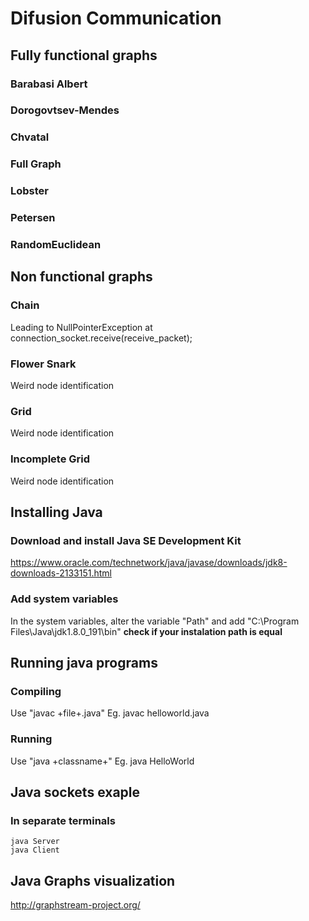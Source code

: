 # Difusion Communication

## Fully functional graphs
### Barabasi Albert
### Dorogovtsev-Mendes
### Chvatal
### Full Graph
### Lobster
### Petersen
### RandomEuclidean

## Non functional graphs
### Chain
Leading to NullPointerException at connection_socket.receive(receive_packet);
### Flower Snark
Weird node identification
### Grid
Weird node identification
### Incomplete Grid
Weird node identification


## Installing Java

### Download and install Java SE Development Kit

https://www.oracle.com/technetwork/java/javase/downloads/jdk8-downloads-2133151.html

### Add system variables

In the system variables, alter the variable "Path" and add "C:\Program Files\Java\jdk1.8.0_191\bin"
**check if your instalation path is equal**

## Running java programs

### Compiling

Use "javac +file+.java"
Eg. javac helloworld.java

### Running

Use "java +classname+"
Eg. java HelloWorld

## Java sockets exaple
### In separate terminals

    java Server
    java Client

## Java Graphs visualization

http://graphstream-project.org/
